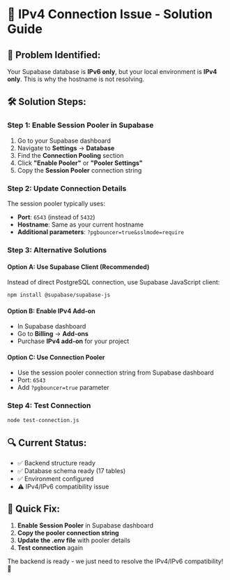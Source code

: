 # 🔧 IPv4 Connection Issue - Solution Guide

## 🚨 **Problem Identified:**

Your Supabase database is **IPv6 only**, but your local environment is **IPv4 only**. This is why the hostname is not resolving.

## 🛠️ **Solution Steps:**

### **Step 1: Enable Session Pooler in Supabase**

1. Go to your Supabase dashboard
2. Navigate to **Settings** → **Database**
3. Find the **Connection Pooling** section
4. Click **"Enable Pooler"** or **"Pooler Settings"**
5. Copy the **Session Pooler** connection string

### **Step 2: Update Connection Details**

The session pooler typically uses:

- **Port**: `6543` (instead of `5432`)
- **Hostname**: Same as your current hostname
- **Additional parameters**: `?pgbouncer=true&sslmode=require`

### **Step 3: Alternative Solutions**

#### **Option A: Use Supabase Client (Recommended)**

Instead of direct PostgreSQL connection, use Supabase JavaScript client:

```bash
npm install @supabase/supabase-js
```

#### **Option B: Enable IPv4 Add-on**

- In Supabase dashboard
- Go to **Billing** → **Add-ons**
- Purchase **IPv4 add-on** for your project

#### **Option C: Use Connection Pooler**

- Use the session pooler connection string from Supabase dashboard
- Port: `6543`
- Add `?pgbouncer=true` parameter

### **Step 4: Test Connection**

```bash
node test-connection.js
```

## 🔍 **Current Status:**

- ✅ Backend structure ready
- ✅ Database schema ready (17 tables)
- ✅ Environment configured
- ⚠️ IPv4/IPv6 compatibility issue

## 🚀 **Quick Fix:**

1. **Enable Session Pooler** in Supabase dashboard
2. **Copy the pooler connection string**
3. **Update the .env file** with pooler details
4. **Test connection** again

The backend is ready - we just need to resolve the IPv4/IPv6 compatibility! 🎯
